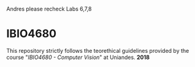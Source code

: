 Andres please recheck Labs 6,7,8


# IBIO4680
This repository strictly follows the teorethical guidelines provided by the course "*IBIO4680 - Computer Vision*" at Uniandes. 
**2018**
